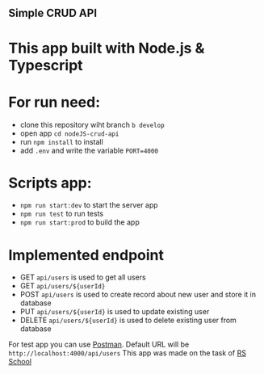 ## Simple CRUD API

# This app built with Node.js & Typescript

# For run need:

- clone this repository wiht branch `b develop`
- open app `cd nodeJS-crud-api`
- run `npm install` to install
- add `.env` and write the variable `PORT=4000`

# Scripts app:

- `npm run start:dev` to start the server app
- `npm run test` to run tests
- `npm run start:prod` to build the app

# Implemented endpoint

- GET `api/users` is used to get all users
- GET `api/users/${userId}`
- POST `api/users` is used to create record about new user and store it in database
- PUT `api/users/${userId}` is used to update existing user
- DELETE `api/users/${userId}` is used to delete existing user from database

For test app you can use [Postman](https://www.postman.com/). Default URL will be `http://localhost:4000/api/users`
This app was made on the task of [RS School](https://rs.school/)
